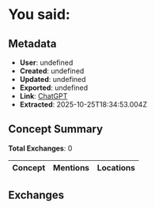 # **You said:**

## Metadata

- **User**: undefined
- **Created**: undefined
- **Updated**: undefined
- **Exported**: undefined
- **Link**: [ChatGPT](undefined)
- **Extracted**: 2025-10-25T18:34:53.004Z

## Concept Summary

**Total Exchanges**: 0

| Concept | Mentions | Locations |
|---------|----------|----------|

## Exchanges

